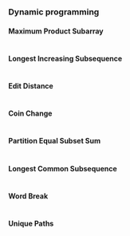 ### Dynamic programming

#### Maximum Product Subarray
```

```

#### Longest Increasing Subsequence
```

```

#### Edit Distance
```

```

#### Coin Change
```

```

#### Partition Equal Subset Sum
```

```

#### Longest Common Subsequence
```

```

#### Word Break
```

```

#### Unique Paths
```

```
